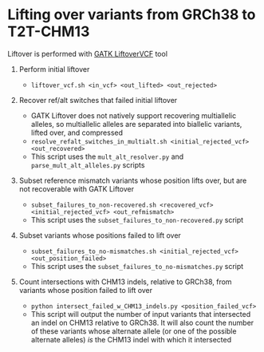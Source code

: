 # Lifting over variants from GRCh38 to T2T-CHM13

Liftover is performed with [GATK LiftoverVCF](https://gatk.broadinstitute.org/hc/en-us/articles/360037060932-LiftoverVcf-Picard-) tool

1. Perform initial liftover
	- `liftover_vcf.sh <in_vcf> <out_lifted> <out_rejected>`

2. Recover ref/alt switches that failed initial liftover
	- GATK Liftover does not natively support recovering multiallelic alleles, so multiallelic alleles are separated into biallelic variants, lifted over, and compressed
	- `resolve_refalt_switches_in_multialt.sh <initial_rejected_vcf> <out_recovered>`
	- This script uses the `mult_alt_resolver.py` and `parse_mult_alt_alleles.py` scripts

3. Subset reference mismatch variants whose position lifts over, but are not recoverable with GATK Liftover
	- `subset_failures_to_non-recovered.sh <recovered_vcf> <initial_rejected_vcf> <out_refmismatch>`
	- This script uses the `subset_failures_to_non-recovered.py` script

4. Subset variants whose positions failed to lift over
	- `subset_failures_to_no-mismatches.sh <initial_rejected_vcf> <out_position_failed>`
	- This script uses the `subset_failures_to_no-mismatches.py` script

5. Count intersections with CHM13 indels, relative to GRCh38, from variants whose position failed to lift over
	- `python intersect_failed_w_CHM13_indels.py <position_failed_vcf>`
	- This script will output the number of input variants that intersected an indel on CHM13 relative to GRCh38. It will also count the number of these variants whose alternate allele (or one of the possible alternate alleles) *is* the CHM13 indel with which it intersected
	